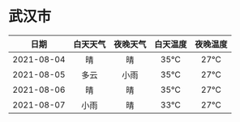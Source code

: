 # 武汉市
|日期|白天天气|夜晚天气|白天温度|夜晚温度|
|:--:|:--:|:--:|:--:|:--:|
|2021-08-04|晴|晴|35℃|27℃|
|2021-08-05|多云|小雨|35℃|27℃|
|2021-08-06|晴|晴|35℃|27℃|
|2021-08-07|小雨|晴|33℃|27℃|
